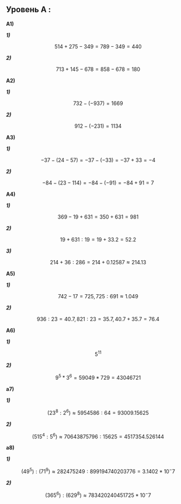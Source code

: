 ## Уровень А :
**A1)**

***1)***

$$ 514+275-349=789-349=440 $$

***2)***

$$ 713+145-678=858-678=180 $$

**A2)**

***1)***

$$ 732-(-937)=1669 $$

***2)***

$$ 912-(-231)=1134 $$

**A3)**

***1)***

$$ -37-(24-57) = -37-(-33) = -37+33 = -4 $$

***2)***

$$ -84-(23-114) = -84-(-91) = -84+91 = 7 $$

**A4)**

***1)***

$$ 369-19+631 = 350+631 = 981 $$

***2)***

$$ 19+631:19 = 19+33.2 = 52.2 $$

***3)***

$$ 214+36:286 = 214+0.12587 ≈ 214.13 $$

**A5)**

***1)***

$$ 742-17 = 725, 725:691 ≈ 1.049 $$

***2)***

$$ 936:23 = 40.7, 821:23 = 35.7, 40.7+35.7 = 76.4 $$

**A6)**

***1)***

$$ 5^11 $$

***2)***

$$ 9^5 * 3^6 = 59049 * 729 = 43046721 $$

**a7)**

***1)***

$$ (23^8 : 2^6 ) ≈ 5954586 : 64 = 93009.15625 $$

***2)***

$$ (515^4 : 5^6 ) ≈ 70643875796 : 15625 = 4517354.526144 $$

**a8)**

***1)***

$$(49^5) : (71^9) ≈ 282475249 : 899194740203776 = 3.1402 * 10^-7 $$

***2)***

$$ (365^6) : (629^8) ≈ 783420240451725 * 10^-7 $$